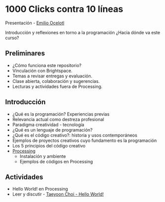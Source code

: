 # 1000 Clicks contra 10 líneas

Presentación - [Emilio Ocelotl](https://emilioocelotl.github.io/)

Introducción y reflexiones en torno a la programación ¿Hacia dónde va este curso? 

## Preliminares

- ¿Cómo funciona este repositorio?
- Vinculación con Brightspace.
- Temas a revisar entregas y evaluación.
- Clase abierta, colaboración y sugerencias. 
- Lecturas y actividades fuera de Processing.

## Introducción

- ¿Qué es la programación? Experiencias previas
- Relevancia actual como destreza profesional
- Paradigma creatividad - tecnología 
- ¿Qué es un lenguaje de programación?
- ¿Qué es el código creativo?: historia y usos contemporáneos
- Ejemplos de proyectos creativos cuyo fundamento es la programación
- Los 5 principios del código creativo
- [Processing](https://processing.org/download/)
  - Instalación y ambiente
  - Ejemplos de códigos en Processing

## Actividades

- Hello World! en Processing
- Leer y discutir - [Taeyoon Choi - Hello World!](http://avant.org/project/hello-world/)